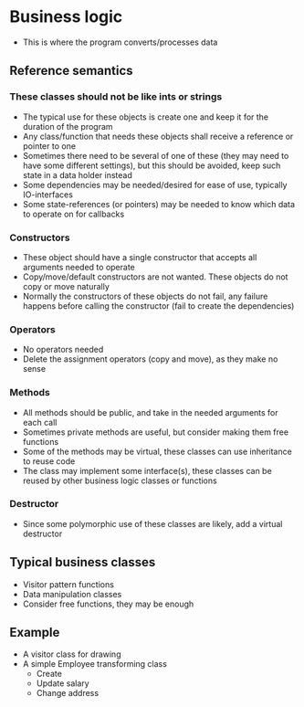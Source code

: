 # Business logic
- This is where the program converts/processes data

## Reference semantics

### These classes should not be like ints or strings
- The typical use for these objects is create one and keep it for the duration of the program
- Any class/function that needs these objects shall receive a reference or pointer to one
- Sometimes there need to be several of one of these (they may need to have some different settings),
but this should be avoided, keep such state in a data holder instead
- Some dependencies may be needed/desired for ease of use, typically IO-interfaces
- Some state-references (or pointers) may be needed to know which data to operate on for callbacks

### Constructors
- These object should have a single constructor that accepts all arguments needed to operate
- Copy/move/default constructors are not wanted. These objects do not copy or move naturally
- Normally the constructors of these objects do not fail, any failure happens before calling the constructor (fail to create the dependencies)

### Operators
- No operators needed
- Delete the assignment operators (copy and move), as they make no sense

### Methods
- All methods should be public, and take in the needed arguments for each call
- Sometimes private methods are useful, but consider making them free functions
- Some of the methods may be virtual, these classes can use inheritance to reuse code
- The class may implement some interface(s), these classes can be reused by other business logic classes or functions

### Destructor
- Since some polymorphic use of these classes are likely, add a virtual destructor

## Typical business classes
- Visitor pattern functions
- Data manipulation classes
- Consider free functions, they may be enough

## Example
- A visitor class for drawing
- A simple Employee transforming class
  * Create
  * Update salary
  * Change address
